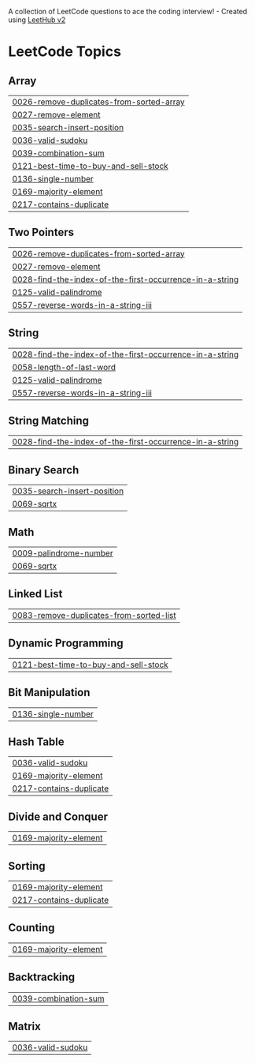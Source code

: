 A collection of LeetCode questions to ace the coding interview! - Created using [LeetHub v2](https://github.com/arunbhardwaj/LeetHub-2.0)
<!---LeetCode Topics Start-->
# LeetCode Topics
## Array
|  |
| ------- |
| [0026-remove-duplicates-from-sorted-array](https://github.com/Oleg7623/LeetCode/tree/master/0026-remove-duplicates-from-sorted-array) |
| [0027-remove-element](https://github.com/Oleg7623/LeetCode/tree/master/0027-remove-element) |
| [0035-search-insert-position](https://github.com/Oleg7623/LeetCode/tree/master/0035-search-insert-position) |
| [0036-valid-sudoku](https://github.com/Oleg7623/LeetCode/tree/master/0036-valid-sudoku) |
| [0039-combination-sum](https://github.com/Oleg7623/LeetCode/tree/master/0039-combination-sum) |
| [0121-best-time-to-buy-and-sell-stock](https://github.com/Oleg7623/LeetCode/tree/master/0121-best-time-to-buy-and-sell-stock) |
| [0136-single-number](https://github.com/Oleg7623/LeetCode/tree/master/0136-single-number) |
| [0169-majority-element](https://github.com/Oleg7623/LeetCode/tree/master/0169-majority-element) |
| [0217-contains-duplicate](https://github.com/Oleg7623/LeetCode/tree/master/0217-contains-duplicate) |
## Two Pointers
|  |
| ------- |
| [0026-remove-duplicates-from-sorted-array](https://github.com/Oleg7623/LeetCode/tree/master/0026-remove-duplicates-from-sorted-array) |
| [0027-remove-element](https://github.com/Oleg7623/LeetCode/tree/master/0027-remove-element) |
| [0028-find-the-index-of-the-first-occurrence-in-a-string](https://github.com/Oleg7623/LeetCode/tree/master/0028-find-the-index-of-the-first-occurrence-in-a-string) |
| [0125-valid-palindrome](https://github.com/Oleg7623/LeetCode/tree/master/0125-valid-palindrome) |
| [0557-reverse-words-in-a-string-iii](https://github.com/Oleg7623/LeetCode/tree/master/0557-reverse-words-in-a-string-iii) |
## String
|  |
| ------- |
| [0028-find-the-index-of-the-first-occurrence-in-a-string](https://github.com/Oleg7623/LeetCode/tree/master/0028-find-the-index-of-the-first-occurrence-in-a-string) |
| [0058-length-of-last-word](https://github.com/Oleg7623/LeetCode/tree/master/0058-length-of-last-word) |
| [0125-valid-palindrome](https://github.com/Oleg7623/LeetCode/tree/master/0125-valid-palindrome) |
| [0557-reverse-words-in-a-string-iii](https://github.com/Oleg7623/LeetCode/tree/master/0557-reverse-words-in-a-string-iii) |
## String Matching
|  |
| ------- |
| [0028-find-the-index-of-the-first-occurrence-in-a-string](https://github.com/Oleg7623/LeetCode/tree/master/0028-find-the-index-of-the-first-occurrence-in-a-string) |
## Binary Search
|  |
| ------- |
| [0035-search-insert-position](https://github.com/Oleg7623/LeetCode/tree/master/0035-search-insert-position) |
| [0069-sqrtx](https://github.com/Oleg7623/LeetCode/tree/master/0069-sqrtx) |
## Math
|  |
| ------- |
| [0009-palindrome-number](https://github.com/Oleg7623/LeetCode/tree/master/0009-palindrome-number) |
| [0069-sqrtx](https://github.com/Oleg7623/LeetCode/tree/master/0069-sqrtx) |
## Linked List
|  |
| ------- |
| [0083-remove-duplicates-from-sorted-list](https://github.com/Oleg7623/LeetCode/tree/master/0083-remove-duplicates-from-sorted-list) |
## Dynamic Programming
|  |
| ------- |
| [0121-best-time-to-buy-and-sell-stock](https://github.com/Oleg7623/LeetCode/tree/master/0121-best-time-to-buy-and-sell-stock) |
## Bit Manipulation
|  |
| ------- |
| [0136-single-number](https://github.com/Oleg7623/LeetCode/tree/master/0136-single-number) |
## Hash Table
|  |
| ------- |
| [0036-valid-sudoku](https://github.com/Oleg7623/LeetCode/tree/master/0036-valid-sudoku) |
| [0169-majority-element](https://github.com/Oleg7623/LeetCode/tree/master/0169-majority-element) |
| [0217-contains-duplicate](https://github.com/Oleg7623/LeetCode/tree/master/0217-contains-duplicate) |
## Divide and Conquer
|  |
| ------- |
| [0169-majority-element](https://github.com/Oleg7623/LeetCode/tree/master/0169-majority-element) |
## Sorting
|  |
| ------- |
| [0169-majority-element](https://github.com/Oleg7623/LeetCode/tree/master/0169-majority-element) |
| [0217-contains-duplicate](https://github.com/Oleg7623/LeetCode/tree/master/0217-contains-duplicate) |
## Counting
|  |
| ------- |
| [0169-majority-element](https://github.com/Oleg7623/LeetCode/tree/master/0169-majority-element) |
## Backtracking
|  |
| ------- |
| [0039-combination-sum](https://github.com/Oleg7623/LeetCode/tree/master/0039-combination-sum) |
## Matrix
|  |
| ------- |
| [0036-valid-sudoku](https://github.com/Oleg7623/LeetCode/tree/master/0036-valid-sudoku) |
<!---LeetCode Topics End-->